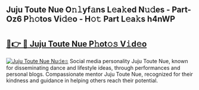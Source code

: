 ## Juju Toute Nue O𝚗𝚕yf𝚊ns L𝚎a𝚔ed N𝚞𝚍es - Part-Oz6 P𝚑𝚘tos Vi𝚍𝚎o - H𝚘𝚝 Part L𝚎a𝚔s h4nWP

# <h2><a href="http://kf4wiv.oniu.top/?m=Juju+Toute+Nue">🔗👉 🔴 Juju Toute Nue P𝚑ot𝚘𝚜 V𝚒d𝚎o</a></h2>

[![Juju Toute Nue Nu𝚍e𝚜](https://i.imgur.com/0qMVB7G.gif)](http://kf4wiv.oniu.top/?m=Juju+Toute+Nue)
Social media personality Juju Toute Nue, known for disseminating dance and lifestyle ideas, through performances and personal blogs. Compassionate mentor Juju Toute Nue, recognized for their kindness and guidance in helping others reach their potential.  
